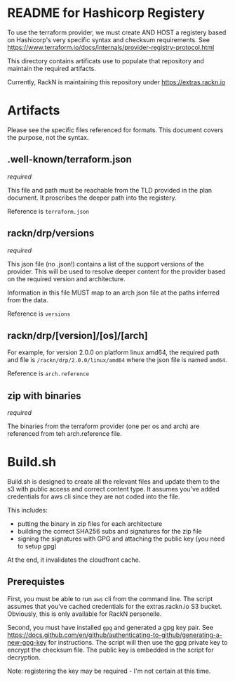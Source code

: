 README for Hashicorp Registery
==============================

To use the terraform provider, we must create AND HOST a registery based on Hashicorp's very specific syntax and checksum requirements.  See https://www.terraform.io/docs/internals/provider-registry-protocol.html

This directory contains artificats use to populate that repository and maintain the required artifacts.

Currently, RackN is maintaining this repository under https://extras.rackn.io


Artifacts
=========

Please see the specific files referenced for formats.  This document covers the purpose, not the syntax.

.well-known/terraform.json
--------------------------

_required_

This file and path must be reachable from the TLD provided in the plan document.  It proscribes the deeper path into the registery.

Reference is `terraform.json`


rackn/drp/versions
------------------

_required_

This json file (no .json!) contains a list of the support versions of the provider.  This will be used to resolve deeper content for the provider based on the required version and architecture.

Information in this file MUST map to an arch json file at the paths inferred from the data.

Reference is `versions`

rackn/drp/[version]/[os]/[arch]
-------------------------------

For example, for version 2.0.0 on platform linux amd64, the required
path and file is `/rackn/drp/2.0.0/linux/amd64` where the json file is named `amd64`.


Reference is `arch.reference`

zip with binaries
------------------

_required_

The binaries from the terraform provider (one per os and arch) are referenced from teh arch.reference file.

Build.sh
========

Build.sh is designed to create all the relevant files and update them to the s3 with public access and correct content type.  It assumes you've added credentials for aws cli since they are not coded into the file.

This includes:
* putting the binary in zip files for each architecture
* building the correct SHA256 subs and signatures for the zip file
* signing the signatures with GPG and attaching the public key (you need to setup gpg)

At the end, it invalidates the cloudfront cache.

Prerequistes
------------

First, you must be able to run `aws` cli from the command line.  The script assumes that you've cached credentials for the extras.rackn.io S3 bucket.  Obviously, this is only available for RackN personelle.

Second, you must have installed `gpg` and generated a gpg key pair.  See https://docs.github.com/en/github/authenticating-to-github/generating-a-new-gpg-key for instructions.  The script will then use the gpg private key to encrypt the checksum file.  The public key is embedded in the script for decryption.

Note: registering the key may be required - I'm not certain at this time.